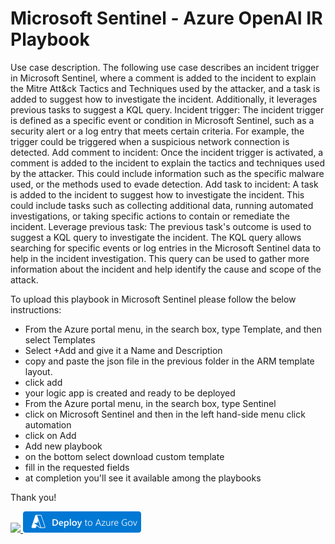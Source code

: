# Microsoft Sentinel - Azure OpenAI IR Playbook


Use case description.
The following use case describes an incident trigger in Microsoft Sentinel, where a comment is added to the incident to explain the Mitre Att&ck Tactics and Techniques used by the attacker, and a task is added to suggest how to investigate the incident. Additionally, it leverages previous tasks to suggest a KQL query.
Incident trigger: The incident trigger is defined as a specific event or condition in Microsoft Sentinel, such as a security alert or a log entry that meets certain criteria. For example, the trigger could be triggered when a suspicious network connection is detected.
Add comment to incident: Once the incident trigger is activated, a comment is added to the incident to explain the tactics and techniques used by the attacker. This could include information such as the specific malware used, or the methods used to evade detection.
Add task to incident: A task is added to the incident to suggest how to investigate the incident. This could include tasks such as collecting additional data, running automated investigations, or taking specific actions to contain or remediate the incident.
Leverage previous task: The previous task's outcome is used to suggest a KQL query to investigate the incident. The KQL query allows searching for specific events or log entries in the Microsoft Sentinel data to help in the incident investigation. This query can be used to gather more information about the incident and help identify the cause and scope of the attack.

To upload this playbook in Microsoft Sentinel please follow the below instructions:
- From the Azure portal menu, in the search box, type Template, and then select Templates
- Select +Add and give it a Name and Description
- copy and paste the json file in the previous folder in the ARM template layout.
- click add
- your logic app is created and ready to be deployed
- From the Azure portal menu, in the search box, type Sentinel 
- click on Microsoft Sentinel and then in the left hand-side menu click automation 
- click on Add
- Add new playbook
- on the bottom select download custom template
- fill in the requested fields
- at completion you'll see it available among the playbooks

Thank you!

<a href="https://portal.azure.com/#create/Microsoft.Template/uri/https%3A%2F%2Fraw.githubusercontent.com%2Fformat81%2FMicrosoftSentinel-AzureOpenAI-IR-helper-playbook/%2Fmain%2Fazuredeploy.json" target="_blank">
    <img src="https://aka.ms/deploytoazurebutton"/>
</a>
<a href="https://portal.azure.com/#create/Microsoft.Template/uri/https%3A%2F%2Fraw.githubusercontent.com%2Fformat81%2FMicrosoftSentinel-AzureOpenAI-IR-helper-playbook/%2Fmain%2Fazuredeploy.json" target="_blank">
<img src="https://raw.githubusercontent.com/Azure/azure-quickstart-templates/master/1-CONTRIBUTION-GUIDE/images/deploytoazuregov.png"/>
</a>

